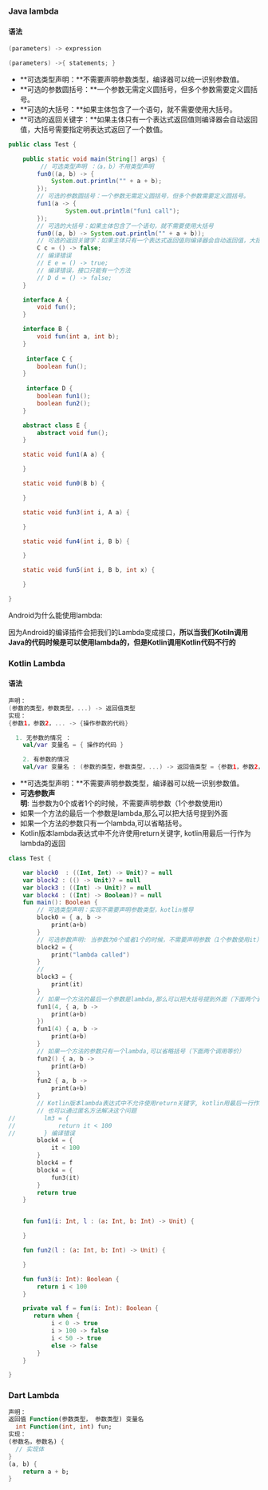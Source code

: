 ### Java lambda



#### 语法

```java
(parameters) -> expression

(parameters) ->{ statements; }
```



- **可选类型声明：**不需要声明参数类型，编译器可以统一识别参数值。
- **可选的参数圆括号：**一个参数无需定义圆括号，但多个参数需要定义圆括号。
- **可选的大括号：**如果主体包含了一个语句，就不需要使用大括号。
- **可选的返回关键字：**如果主体只有一个表达式返回值则编译器会自动返回值，大括号需要指定明表达式返回了一个数值。



```java
public class Test {

    public static void main(String[] args) {
         // 可选类型声明 ：（a，b）不用类型声明
        fun0((a, b) -> {
            System.out.println("" + a + b);
        });
        // 可选的参数圆括号：一个参数无需定义圆括号，但多个参数需要定义圆括号。
        fun1(a -> {
                System.out.println("fun1 call");
        });
        // 可选的大括号：如果主体包含了一个语句，就不需要使用大括号
        fun0((a, b) -> System.out.println("" + a + b));
        // 可选的返回关键字：如果主体只有一个表达式返回值则编译器会自动返回值，大括号需要指定明表达式返回了			 一个数值
        C c = () -> false;
        // 编译错误
        // E e = () -> true;
        // 编译错误，接口只能有一个方法
        // D d = () -> false;
    }

    interface A {
        void fun();
    }

    interface B {
        void fun(int a, int b);
    }
    
     interface C {
        boolean fun();
    }
    
     interface D {
        boolean fun1();
        boolean fun2();
    }

    abstract class E {
        abstract void fun();
    }

    static void fun1(A a) {

    }

    static void fun0(B b) {

    }

    static void fun3(int i, A a) {

    }

    static void fun4(int i, B b) {

    }

    static void fun5(int i, B b, int x) {

    }

}

```



Android为什么能使用lambda: 

因为Android的编译插件会把我们的Lambda变成接口，**所以当我们Kotiln调用Java的代码时候是可以使用lambda的，但是Kotlin调用Kotlin代码不行的**



### Kotlin Lambda



#### 语法

```kotlin
声明：
(参数的类型，参数类型，...) -> 返回值类型
实现：
{参数1，参数2，... -> {操作参数的代码}

  1. 无参数的情况 ：
    val/var 变量名 = { 操作的代码 }

    2. 有参数的情况
    val/var 变量名 : (参数的类型，参数类型，...) -> 返回值类型 = {参数1，参数2，... -> 操作参数的代码}
```



- **可选类型声明：**不需要声明参数类型，编译器可以统一识别参数值。
- **可选参数声明**: 当参数为0个或者1个的时候，不需要声明参数（1个参数使用it）
- 如果一个方法的最后一个参数是lambda,那么可以把大括号提到外面
- 如果一个方法的参数只有一个lambda,可以省略括号。
- Kotlin版本lambda表达式中不允许使用return关键字, kotlin用最后一行作为lambda的返回



```Kotlin
class Test {

    var block0  : ((Int, Int) -> Unit)? = null
    var block2 : (() -> Unit)? = null
    var block3 : ((Int) -> Unit)? = null
    var block4 : ((Int) -> Boolean)? = null
    fun main(): Boolean {
        // 可选类型声明：实现不需要声明参数类型，kotlin推导
        block0 = { a, b ->
            print(a+b)
        }
        // 可选参数声明: 当参数为0个或者1个的时候，不需要声明参数（1个参数使用it）
        block2 = {
            print("lambda called")
        }
        //
        block3 = {
            print(it)
        }
        // 如果一个方法的最后一个参数是lambda,那么可以把大括号提到外面（下面两个调用等价）
        fun1(4, { a, b ->
            print(a+b)
        })
        fun1(4) { a, b ->
            print(a+b)
        }
        // 如果一个方法的参数只有一个lambda,可以省略括号（下面两个调用等价）
        fun2() { a, b ->
            print(a+b)
        }
        fun2 { a, b ->
            print(a+b)
        }
        // Kotlin版本lambda表达式中不允许使用return关键字, kotlin用最后一行作为lambda的返回
        // 也可以通过匿名方法解决这个问题
//        lm3 = {
//            return it < 100
//        } 编译错误
        block4 = {
            it < 100
        }
        block4 = f
        block4 = {
            fun3(it)
        }
        return true
    }


    fun fun1(i: Int, l : (a: Int, b: Int) -> Unit) {

    }

    fun fun2(l : (a: Int, b: Int) -> Unit) {

    }

    fun fun3(i: Int): Boolean {
        return i < 100
    }

    private val f = fun(i: Int): Boolean {
       return when {
            i < 0 -> true
            i > 100 -> false
            i < 50 -> true
            else -> false
        }
    }

}
```





### Dart Lambda



```dart
声明：
返回值 Function(参数类型， 参数类型) 变量名
  int Function(int, int) fun;
实现：
(参数名，参数名) {
  // 实现体
}
(a, b) {
	return a + b;
}
```

